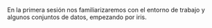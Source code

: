 En la primera sesión nos familiarizaremos con el entorno de trabajo y algunos
conjuntos de datos, empezando por iris.
